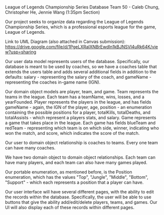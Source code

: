 League of Legends Championship Series Database
Team 50 - Caleb Chung, Christopher He, Jennie Wang (1:35pm Section)

Our project seeks to organize data regarding the League of Legends Championship
Series, which is a professional esports league for the game, League of Legends.

Link to UML Diagram (also attached in Canvas submission): 
https://drive.google.com/file/d/1PgeLXRaIXNBrEwdIn1kBJNSVl4uRk64K/view?usp=sharing 

Our user data model represents users of the database. Specifically, our database
is meant to be used by coaches, so we have a coaches table that extends the users
table and adds several additional fields in addition to the defaults: salary -
representing the salary of the coach, and gameName - representing the coaches in-game
name (IGN).

Our domain object models are player, team, and game. 
Team represents the teams in the league. Each team has a teamName, wins, losses,
and a yearFounded.
Player represents the players in the league, and has fields gameName - again, the 
IGN of the player, age, position - an enumeration containing the possible positions
for a player, totalKills, totalDeaths, and totalAssists - which represent a players
stats, and salary.
Game represents a game that takes place in the league. Each game has fields blueTeam
and redTeam - representing which team is on which side, winner, indicating who won the
match, and score, which indicates the score of the match.

Our user to domain object relationship is coaches to teams. Every one team can have many
coaches.

We have two domain object  to domain object relationships. Each team can have many
players, and each team can also have many games played.

Our portable enumeration, as mentioned before, is the Position enumeration, which has the
values "Top", "Jungle", "Middle", "Bottom", "Support" - which each represents a position
that a player can have.

Our user interface will have several different pages, with the ability to edit the records within the database. Specifically, the user will be able to use buttons that give the ability add/edit/delete players, teams, and games. Our UI will also display each of these records within different pages.

